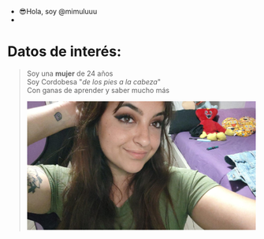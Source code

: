 - 😎Hola, soy @mimuluuu
- 
# Datos de interés:
>
> Soy una **mujer** de 24 años    
> Soy Cordobesa "_de los pies a la cabeza_"  
> Con ganas de aprender y saber mucho más
>
> ![Mimuluuu](https://github.com/Mimuluuu/foto/blob/main/7887cc26-f079-4f03-8c2f-b588d9595d46.jpg)
